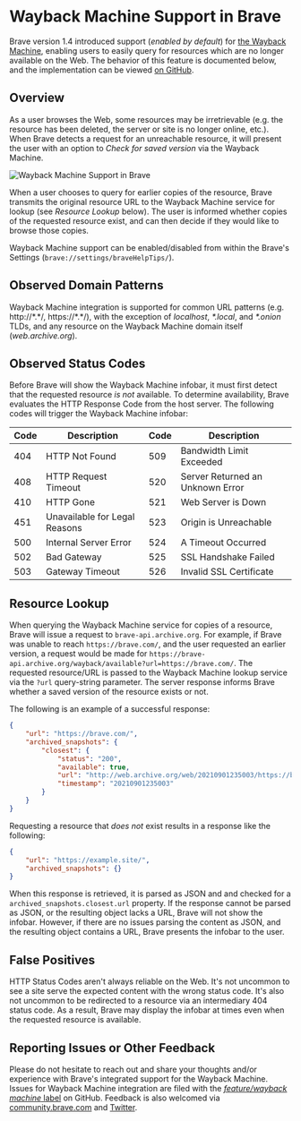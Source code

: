 # Wayback Machine Support in Brave

Brave version 1.4 introduced support (*enabled by default*) for [the Wayback Machine](https://blog.archive.org/2020/02/25/brave-browser-and-the-wayback-machine-working-together-to-help-make-the-web-more-useful-and-reliable/), enabling users to easily query for resources which are no longer available on the Web. The behavior of this feature is documented below, and the implementation can be viewed [on GitHub](https://github.com/brave/brave-core/tree/master/components/brave_wayback_machine).

## Overview

As a user browses the Web, some resources may be irretrievable (e.g. the resource has been deleted, the server or site is no longer online, etc.). When Brave detects a request for an unreachable resource, it will present the user with an option to *Check for saved version* via the Wayback Machine.

![Wayback Machine Support in Brave](https://user-images.githubusercontent.com/815158/132052142-e4d88c77-fec4-4e71-9547-ddb7f93455b8.png)

When a user chooses to query for earlier copies of the resource, Brave transmits the original resource URL to the Wayback Machine service for lookup (see *Resource Lookup* below). The user is informed whether copies of the requested resource exist, and can then decide if they would like to browse those copies.

Wayback Machine support can be enabled/disabled from within the Brave's Settings (`brave://settings/braveHelpTips/`).

## Observed Domain Patterns

Wayback Machine integration is supported for common URL patterns (e.g. http://\*.\*/, https://\*.\*/), with the exception of *localhost*, *\*.local*, and *\*.onion* TLDs, and any resource on the Wayback Machine domain itself (*web.archive.org*).

## Observed Status Codes

Before Brave will show the Wayback Machine infobar, it must first detect that the requested resource *is not* available. To determine availability, Brave evaluates the HTTP Response Code from the host server. The following codes will trigger the Wayback Machine infobar:

| Code | Description | Code | Description |
| ---- | ----------- | ---- | ----------- |
| 404  | HTTP Not Found | 509  | Bandwidth Limit Exceeded |
| 408  | HTTP Request Timeout | 520  | Server Returned an Unknown Error |
| 410  | HTTP Gone | 521 | Web Server is Down |
| 451  | Unavailable for Legal Reasons | 523 | Origin is Unreachable |
| 500  | Internal Server Error | 524 | A Timeout Occurred |
| 502  | Bad Gateway | 525 | SSL Handshake Failed |
| 503  | Gateway Timeout | 526 | Invalid SSL Certificate |

## Resource Lookup

When querying the Wayback Machine service for copies of a resource, Brave will issue a request to `brave-api.archive.org`. For example, if Brave was unable to reach `https://brave.com/`, and the user requested an earlier version, a request would be made for `https://brave-api.archive.org/wayback/available?url=https://brave.com/`. The requested resource/URL is passed to the Wayback Machine lookup service via the `?url` query-string parameter. The server response informs Brave whether a saved version of the resource exists or not.

The following is an example of a successful response:

```json
{
    "url": "https://brave.com/",
    "archived_snapshots": {
        "closest": {
            "status": "200",
            "available": true,
            "url": "http://web.archive.org/web/20210901235003/https://brave.com/",
            "timestamp": "20210901235003"
        }
    }
}
```

Requesting a resource that *does not* exist results in a response like the following:

```json
{
    "url": "https://example.site/",
    "archived_snapshots": {}
}
```

When this response is retrieved, it is parsed as JSON and and checked for a `archived_snapshots.closest.url` property. If the response cannot be parsed as JSON, or the resulting object lacks a URL, Brave will not show the infobar. However, if there are no issues parsing the content as JSON, and the resulting object contains a URL, Brave presents the infobar to the user.

## False Positives

HTTP Status Codes aren't always reliable on the Web. It's not uncommon to see a site serve the expected content with the wrong status code. It's also not uncommon to be redirected to a resource via an intermediary 404 status code. As a result, Brave may display the infobar at times even when the requested resource is available.

## Reporting Issues or Other Feedback

Please do not hesitate to reach out and share your thoughts and/or experience with Brave's integrated support for the Wayback Machine. Issues for Wayback Machine integration are filed with the [*feature/wayback machine* label](https://github.com/brave/brave-browser/labels/feature%2Fwayback%20machine) on GitHub. Feedback is also welcomed via [community.brave.com](https://community.brave.com/) and [Twitter](https://twitter.com/bravesupport/).